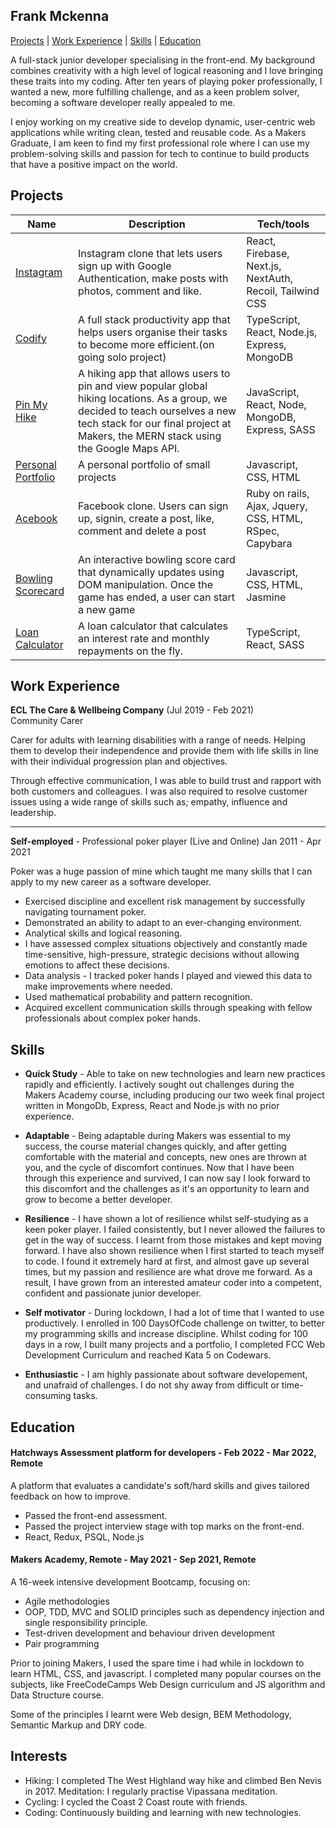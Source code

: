 ## Frank Mckenna

[Projects](#Projects) | [Work Experience](#Projects) | [Skills](#Skills) | [Education](#Education)

A full-stack junior developer specialising in the front-end. My background combines creativity with a high level of logical reasoning and I love bringing these traits into my coding. 
After ten years of playing poker professionally, I wanted a new, more fulfilling challenge, and as a keen problem solver, becoming a software developer really appealed to me. 

I enjoy working on my creative side to develop dynamic, user-centric web applications while writing clean, tested and reusable code. 
As a Makers Graduate, I am keen to find my first professional role where I can use my problem-solving skills and passion for tech to continue to build products that have a positive impact on the world.


## Projects

| Name                         | Description                           | Tech/tools        |
| ---------------------------- | ------------------------------------- | ----------------- |
| [Instagram](https://github.com/frank-mck/instagram) | Instagram clone that lets users sign up with Google Authentication, make posts with photos, comment and like. | React, Firebase, Next.js, NextAuth, Recoil, Tailwind CSS |
| [Codify](https://github.com/frank-mck/productivity-app-ts) | A full stack productivity app that helps users organise their tasks to become more efficient.(on going solo project) | TypeScript, React, Node.js, Express, MongoDB |
| [Pin My Hike](https://github.com/frank-mck/pin-my-hike)        | A hiking app that allows users to pin and view popular global hiking locations. As a group, we decided to teach ourselves a new tech stack for our final project at Makers, the MERN stack using the Google Maps API. | JavaScript, React, Node, MongoDB, Express, SASS        |
| [Personal Portfolio](https://frank-mckenna.herokuapp.com/)       | A personal portfolio of small projects | Javascript, CSS, HTML         |
| [Acebook](https://github.com/frank-mck/acebook-rails)          | Facebook clone. Users can sign up, signin, create a post, like, comment and delete a post  | Ruby on rails, Ajax, Jquery, CSS, HTML, RSpec, Capybara        |
| [Bowling Scorecard](https://github.com/frank-mck/bowling-challenge)        | An interactive bowling score card that dynamically updates using DOM manipulation. Once the game has ended, a user can start a new game | Javascript, CSS, HTML, Jasmine         |
|    [Loan Calculator](https://github.com/frank-mck/loan-calculator-ts-react)  |  A loan calculator that calculates an interest rate and monthly repayments on the fly.   |  TypeScript, React, SASS               |

## Work Experience

**ECL The Care & Wellbeing Company** (Jul 2019 - Feb 2021)  
Community Carer

Carer for adults with learning disabilities with a range of needs. Helping them to develop their independence and provide them with life skills in line with their individual progression plan and objectives.

Through effective communication, I was able to build trust and rapport with both customers and colleagues. I was also required to resolve customer issues using a wide range of skills such as; empathy, influence and leadership.

---------------------------------------------------------------------------------------------------------------------------------------------------------------------------------

**Self-employed** - Professional poker player (Live and Online) Jan 2011 - Apr 2021

Poker was a huge passion of mine which taught me many skills that I can apply to my new career as a software developer.

- Exercised discipline and excellent risk management by successfully navigating tournament poker.
- Demonstrated an ability to adapt to an ever-changing environment.
- Analytical skills and logical reasoning.
- I have assessed complex situations objectively and constantly made time-sensitive, high-pressure, strategic decisions without allowing emotions to affect these    decisions.
- Data analysis - I tracked poker hands I played and viewed this data to make improvements where needed.
- Used mathematical probability and pattern recognition.
- Acquired excellent communication skills through speaking with fellow professionals about complex poker hands.

## Skills

- **Quick Study** - Able to take on new technologies and learn new practices rapidly and efficiently. I actively sought out challenges during the Makers Academy course, including producing our two week final project written in MongoDb, Express, React and Node.js with no prior experience.

- **Adaptable** - Being adaptable during Makers was essential to my success, the course material changes quickly, and after getting comfortable with the material and concepts, new ones are thrown at you, and the cycle of discomfort continues. Now that I have been through this experience and survived, I can now say I look forward to this discomfort and the challenges as it's an opportunity to learn and grow to become a better developer.

- **Resilience** - I have shown a lot of resilience whilst self-studying as a keen poker player. I failed consistently, but I never allowed the failures to get in the way of success. I learnt from those mistakes and kept moving forward.
I have also shown resilience when I first started to teach myself to code.
I found it extremely hard at first, and almost gave up several times, but my passion and resilience are what drove me forward. As a result, I have grown from an interested amateur coder into a competent, confident and passionate junior developer.

- **Self motivator** - During lockdown, I had a lot of time that I wanted to use productively. I enrolled in 100 DaysOfCode challenge on twitter, to better my programming skills and increase discipline. Whilst coding for 100 days in a row, I built many projects and a portfolio, I completed FCC Web Development Curriculum and reached Kata 5 on Codewars.

- **Enthusiastic** - I am highly passionate about software developement, and unafraid of challenges. I do not shy away from difficult or time-consuming tasks.

## Education

#### Hatchways Assessment platform for developers - Feb 2022 - Mar 2022, Remote

A platform that evaluates a candidate's soft/hard skills and gives tailored feedback on how to improve.

- Passed the front-end assessment.
- Passed the project interview stage with top marks on the front-end.
- React, Redux, PSQL, Node.js


#### Makers Academy, Remote - May 2021 - Sep 2021, Remote
A 16-week intensive development Bootcamp, focusing on:

- Agile methodologies
- OOP, TDD, MVC and SOLID principles such as dependency injection and single responsibility principle.
- Test-driven development and behaviour driven development
- Pair programming


Prior to joining Makers, I used the spare time i had while in lockdown to learn HTML, CSS, and javascript.
I completed many popular courses on the subjects, like FreeCodeCamps Web Design curriculum and JS algorithm and Data Structure course.

Some of the principles I learnt were Web design, BEM Methodology, Semantic Markup and DRY code.

## Interests

- Hiking: I completed The West Highland way hike and climbed Ben Nevis in 2017.  Meditation: I regularly practise Vipassana meditation.
- Cycling: I cycled the Coast 2 Coast route with friends.
- Coding: Continuously building and learning with new technologies.

